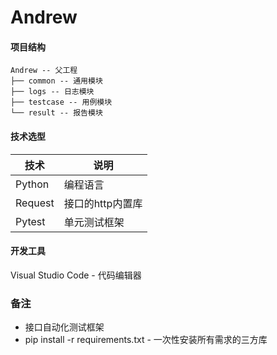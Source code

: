 # Andrew

#### 项目结构

```
Andrew -- 父工程
├── common -- 通用模块
├── logs -- 日志模块
├── testcase -- 用例模块
└── result -- 报告模块
```

#### 技术选型

| 技术                 | 说明                                                         
| -------------------- | ---------------------------
| Python               | 编程语言     
| Request              | 接口的http内置库
| Pytest               | 单元测试框架

#### 开发工具

Visual Studio Code - 代码编辑器

### 备注

* 接口自动化测试框架
* pip install -r requirements.txt - 一次性安装所有需求的三方库
